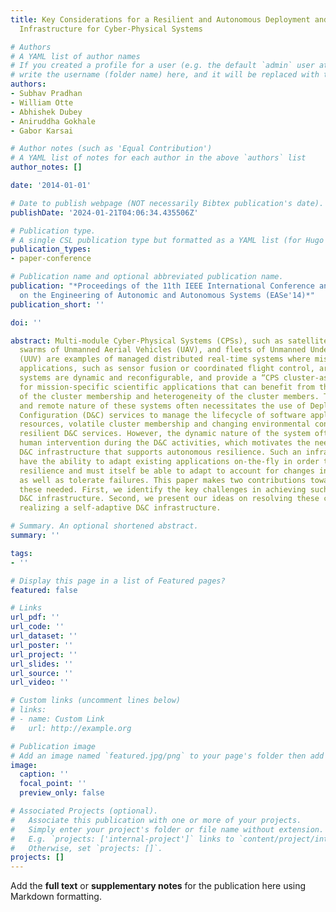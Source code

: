 ```yaml
---
title: Key Considerations for a Resilient and Autonomous Deployment and Configuration
  Infrastructure for Cyber-Physical Systems

# Authors
# A YAML list of author names
# If you created a profile for a user (e.g. the default `admin` user at `content/authors/admin/`), 
# write the username (folder name) here, and it will be replaced with their full name and linked to their profile.
authors:
- Subhav Pradhan
- William Otte
- Abhishek Dubey
- Aniruddha Gokhale
- Gabor Karsai

# Author notes (such as 'Equal Contribution')
# A YAML list of notes for each author in the above `authors` list
author_notes: []

date: '2014-01-01'

# Date to publish webpage (NOT necessarily Bibtex publication's date).
publishDate: '2024-01-21T04:06:34.435506Z'

# Publication type.
# A single CSL publication type but formatted as a YAML list (for Hugo requirements).
publication_types:
- paper-conference

# Publication name and optional abbreviated publication name.
publication: "*Proceedings of the 11th IEEE International Conference and Workshops
  on the Engineering of Autonomic and Autonomous Systems (EASe'14)*"
publication_short: ''

doi: ''

abstract: Multi-module Cyber-Physical Systems (CPSs), such as satellite clusters,
  swarms of Unmanned Aerial Vehicles (UAV), and fleets of Unmanned Underwater Vehicles
  (UUV) are examples of managed distributed real-time systems where mission-critical
  applications, such as sensor fusion or coordinated flight control, are hosted. These
  systems are dynamic and reconfigurable, and provide a “CPS cluster-as-a-service”
  for mission-specific scientific applications that can benefit from the elasticity
  of the cluster membership and heterogeneity of the cluster members. The distributed
  and remote nature of these systems often necessitates the use of Deployment and
  Configuration (D&C) services to manage the lifecycle of software applications. Fluctuating
  resources, volatile cluster membership and changing environmental conditions require
  resilient D&C services. However, the dynamic nature of the system often precludes
  human intervention during the D&C activities, which motivates the need for a self-adaptive
  D&C infrastructure that supports autonomous resilience. Such an infrastructure must
  have the ability to adapt existing applications on-the-fly in order to provide application
  resilience and must itself be able to adapt to account for changes in the system
  as well as tolerate failures. This paper makes two contributions towards addressing
  these needed. First, we identify the key challenges in achieving such a self-adaptive
  D&C infrastructure. Second, we present our ideas on resolving these challenges and
  realizing a self-adaptive D&C infrastructure.

# Summary. An optional shortened abstract.
summary: ''

tags:
- ''

# Display this page in a list of Featured pages?
featured: false

# Links
url_pdf: ''
url_code: ''
url_dataset: ''
url_poster: ''
url_project: ''
url_slides: ''
url_source: ''
url_video: ''

# Custom links (uncomment lines below)
# links:
# - name: Custom Link
#   url: http://example.org

# Publication image
# Add an image named `featured.jpg/png` to your page's folder then add a caption below.
image:
  caption: ''
  focal_point: ''
  preview_only: false

# Associated Projects (optional).
#   Associate this publication with one or more of your projects.
#   Simply enter your project's folder or file name without extension.
#   E.g. `projects: ['internal-project']` links to `content/project/internal-project/index.md`.
#   Otherwise, set `projects: []`.
projects: []
---
```


Add the **full text** or **supplementary notes** for the publication here using Markdown formatting.
